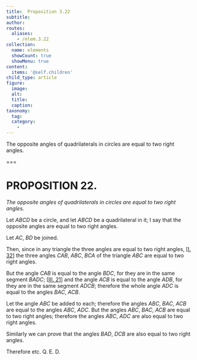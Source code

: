 ```yaml
---
title:  Proposition 3.22
subtitle: 
author:
routes:
  aliases:
    - /elem.3.22
collection:
  name: elements
  showCount: true
  showMenu: true
content:
  items: '@self.children'
child_type: article
figure:
  image:
  alt:
  title:
  caption:
taxonomy:
  tag:
  category:
    - 
---
```


<p><emph>The opposite angles of quadrilaterals in circles are equal to two right angles</emph>. </p>

===

<h1>PROPOSITION 22.</h1>
<p><em>The opposite angles of quadrilaterals in circles are equal to two right angles</em>. </p>

<p>Let <em>ABCD</em> be a circle, and let <em>ABCD</em> be a quadrilateral in it; I say that the opposite angles are equal to two right angles. </p>

<p>Let <em>AC</em>, <em>BD</em> be joined. </p>

<p>Then, since in any triangle the three angles are equal to two right angles, [<a href="/elem.1.32">I. 32</a>] <pb n="52"/><span class="center">the three angles <em>CAB</em>, <em>ABC</em>, <em>BCA</em> of the triangle <em>ABC</em> are equal to two right angles.</span>
      </p>

<p>But the angle <em>CAB</em> is equal to the angle <em>BDC</em>, for they are in the same segment <em>BADC</em>; [<a href="/elem.3.21">III. 21</a>] and the angle <em>ACB</em> is equal to the angle 
       <em>ADB</em>, for they are in the same segment <em>ADCB</em>; therefore the whole angle <em>ADC</em> is equal to the angles <em>BAC</em>, <em>ACB</em>. </p>

<p>Let the angle <em>ABC</em> be added to each; therefore the angles <em>ABC</em>, <em>BAC</em>, <em>ACB</em> are equal to the angles <em>ABC</em>, <em>ADC</em>. But the angles <em>ABC</em>, <em>BAC</em>, <em>ACB</em> are equal to two right angles; therefore the angles <em>ABC</em>, <em>ADC</em> are also equal to two right angles. </p>

<p>Similarly we can prove that the angles <em>BAD</em>, <em>DCB</em> are also equal to two right angles. </p>

<p>Therefore etc. Q. E. D.</p>
